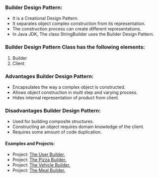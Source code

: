 ### Builder Design Pattern:
- It is a Creational Design Pattern. 
- It separates object complex construction from its representation.
- The construction process can create different representations.
- In Java JDK, The class StringBuilder uses the Builder Design Pattern.


### Builder Design Pattern Class has the following elements:
1. Builder
2. Client   


### Advantages Builder Design Pattern:
- Encapsulates the way a complex object is constructed.
- Allows object construction in multi step and varying process.
- Hides internal representation of product from client. 


### Disadvantages Builder Design Pattern:
- Used for building composite structures.
- Constructing an object requires domain knowledge of the client.
- Requires some amount of code duplication.


#### Examples and Projects:
- Project:	[The User Builder.](/src/main/java/creationalDesignPatterns/abstractFactoryDesignPattern/projectUserBuilder/Main/Main.java)
- Project:	[The Pizza Builder.](/src/main/java/creationalDesignPatterns/abstractFactoryDesignPattern/projectPizzaBuilder/Main/Main.java)
- Project:	[The Vehicle Builder.](/src/main/java/creationalDesignPatterns/abstractFactoryDesignPattern/projectVehicleBuilder/Main/Main.java)
- Project:	[The Meal Builder.](/src/main/java/creationalDesignPatterns/abstractFactoryDesignPattern/projectMealBuilder/Main/Main.java)
